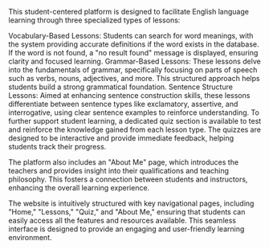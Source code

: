 This student-centered platform is designed to facilitate English language learning through three specialized types of lessons:

Vocabulary-Based Lessons: Students can search for word meanings, with the system providing accurate definitions if the word exists in the database. If the word is not found, a "no result found" message is displayed, ensuring clarity and focused learning.
Grammar-Based Lessons: These lessons delve into the fundamentals of grammar, specifically focusing on parts of speech such as verbs, nouns, adjectives, and more. This structured approach helps students build a strong grammatical foundation.
Sentence Structure Lessons: Aimed at enhancing sentence construction skills, these lessons differentiate between sentence types like exclamatory, assertive, and interrogative, using clear sentence examples to reinforce understanding.
To further support student learning, a dedicated quiz section is available to test and reinforce the knowledge gained from each lesson type. The quizzes are designed to be interactive and provide immediate feedback, helping students track their progress.

The platform also includes an "About Me" page, which introduces the teachers and provides insight into their qualifications and teaching philosophy. This fosters a connection between students and instructors, enhancing the overall learning experience.

The website is intuitively structured with key navigational pages, including "Home," "Lessons," "Quiz," and "About Me," ensuring that students can easily access all the features and resources available. This seamless interface is designed to provide an engaging and user-friendly learning environment.

